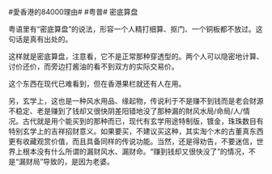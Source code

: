 #愛香港的84000理由# #粤普# 密底算盘

粤语里有“密底算盘”的说法，形容一个人精打细算、抠门、一个铜板都不放过。这句话是真有出处的。

这样就是密底算盘，注意看，它不是正常那种穿透型的。两个人可以隐密地计算、讨价还价，而旁边打酱油的看不到双方的实际交易价。

这个东西在现代已难看到，但在香港果栏就还有人在用。

另，玄学上，这也是一种风水用品、缘起物，传说利于不是赚不到钱而是老会财源不稳定、老是赚到了钱却又很快阴差阳错地没了那种漏的財风水局/命局/人/情况。古代就是用个能买到的那种而已，现代有玄学用途特制版，镀金，珠珠数目有特别玄学上的吉祥招财意义。如果要买，不建议买这种，其实淘个木的古董真东西更有收藏观赏价值，而且具备同样的传说功能。当然，还是得劝告，不要迷信，世界上根本没有什么所谓的漏财风水、漏财命。“赚到钱却又很快没了”的情况，不是“漏财局”导致的，是因为老婆。
